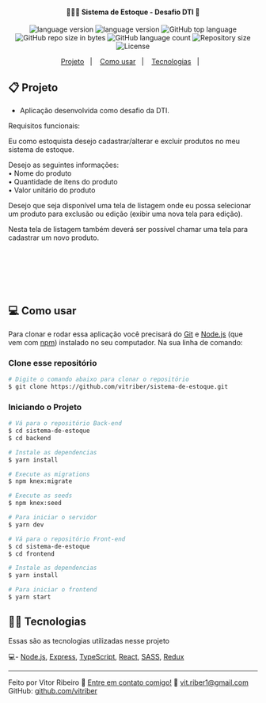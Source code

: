 <h4 align="center">
	🕵🏻‍♂️ Sistema de Estoque - Desafio DTI 🔎
</h4>
<p align="center">

  <img alt="language version" src="https://img.shields.io/badge/Node-v_12.16.2-339933?logo=node.js">

  <img alt="language version" src="https://img.shields.io/badge/Yarn-v_1.22.4-2C8EBB?logo=Yarn">

  <img alt="GitHub top language" src="https://img.shields.io/github/languages/top/vitriber/github-explorer">

  <img alt="GitHub repo size in bytes" src="https://img.shields.io/github/repo-size/vitriber/github-explorer">

  <img alt="GitHub language count" src="https://img.shields.io/github/languages/count/vitriber/github-explorer?color=%2304D361">

  <img alt="Repository size" src="https://img.shields.io/github/repo-size/vitriber/github-explorer">

  <img alt="License" src="https://img.shields.io/badge/license-MIT-brightgreen">


</p>

<p align="center">
  <a href="#-projeto">Projeto</a>&nbsp;&nbsp;&nbsp;|&nbsp;&nbsp;&nbsp;
  <a href="#-como-usar">Como usar</a>&nbsp;&nbsp;&nbsp;|&nbsp;&nbsp;&nbsp;
  <a href="#-tecnologias">Tecnologias</a>&nbsp;&nbsp;&nbsp;|&nbsp;&nbsp;&nbsp;
</p>

## 📋 Projeto

* Aplicação desenvolvida como desafio da DTI.<br>

<p>Requisitos funcionais:</p>

<p>
Eu como estoquista desejo cadastrar/alterar e excluir produtos no meu sistema
de estoque.<br>

Desejo as seguintes informações:<br>
• Nome do produto<br>
• Quantidade de itens do produto<br>
• Valor unitário do produto<br>

Desejo que seja disponível uma tela de listagem onde eu possa selecionar um
produto para exclusão ou edição (exibir uma nova tela para edição).<br>

Nesta tela de listagem também deverá ser possível chamar uma tela para
cadastrar um novo produto.
</p>


<br><br>

<br>

<br>

## 💻 Como usar

Para clonar e rodar essa aplicação você precisará do [Git](https://git-scm.com) e [Node.js](https://nodejs.org/en/download/) (que vem com [npm](http://npmjs.com)) instalado no seu computador. Na sua linha de comando:

### Clone esse repositório
```bash
# Digite o comando abaixo para clonar o repositório
$ git clone https://github.com/vitriber/sistema-de-estoque.git
```

### Iniciando o Projeto

```bash
# Vá para o repositório Back-end
$ cd sistema-de-estoque
$ cd backend

# Instale as dependencias
$ yarn install

# Execute as migrations
$ npm knex:migrate

# Execute as seeds
$ npm knex:seed

# Para iniciar o servidor
$ yarn dev

# Vá para o repositório Front-end
$ cd sistema-de-estoque
$ cd frontend

# Instale as dependencias
$ yarn install

# Para iniciar o frontend
$ yarn start
```

## 👨‍💻 Tecnologias

Essas são as tecnologias utilizadas nesse projeto

💻- [Node.js](https://nodejs.org/en/), [Express](https://expressjs.com/pt-br/), [TypeScript](https://www.typescriptlang.org/), [React](https://reactjs.org/), [SASS](https://sass-lang.com/), [Redux](https://redux.js.org/)


---

Feito por Vitor Ribeiro :wave: [Entre em contato comigo!](https://www.linkedin.com/in/vitor-ribeiro98/)
:email: [vit.riber1@gmail.com](mailto:vit.riber1@gmail.com) &nbsp;
GitHub: [github.com/vitriber](https://github.com/vitriber) &nbsp;